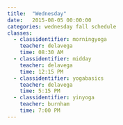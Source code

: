 ```yaml
---
title:  "Wednesday"
date:   2015-08-05 00:00:00
categories: wednesday fall schedule
classes:
  - classidentifier: morningyoga
    teacher: delavega
    time: 08:30 AM
  - classidentifier: midday
    teacher: delavega
    time: 12:15 PM
  - classidentifier: yogabasics
    teacher: delavega
    time: 5:15 PM
  - classidentifier: yinyoga
    teacher: burnham
    time: 7:00 PM
---
```

